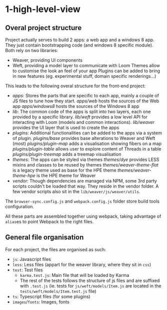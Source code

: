 1-high-level-view
=================

## Overal project structure

Project actually serves to build 2 apps: a web app and a windows 8 app. They just contain bootstrapping code (and windows 8 specific module).
Both rely on two libraries:
 - Weaver, providing UI components
 - Weft, providing a model layer to communicate with Loom
Themes allow to customise the look an feel of your app
Plugins can be added to bring in new features (eg. experimental stuff, domain specific renderings...)

This leads to the following overal structure for the front-end project:

  - *apps*: Stores the parts that are specific to each app, mainly a couple of JS files to tune how they start.
    _apps/web_ hosts the sources of the Web app
    _apps/windows8_ hosts the sources of the Windows 8 app
  - *lib*: The common code of the apps is split into two layers, each one provided by a specific library.
    _lib/weft_ provides a low level API for interacting with Loom (models and common interactions).
    _lib/weaver_ provides the UI layer that is used to create the apps
  - *plugins*: Additional functionalities can be added to the apps via a system of plugin.
    _plugins/base_ provides base alterations to Weaver and Weft (most)
    _plugins/plugin-map_ adds a visualisation showing fibers on a map
    _plugins/plugin-table_ allows user to explore content of Threads in a table
    _plugins/plugin-treemap_ adds a treemap visualisation
  - *themes*: The apps can be styled via themes
    _themes/dye_ provides LESS mixins and classes to be reused by themes
    _themes/weaver-theme-flat_ is a legacy theme used as base for the HPE theme
    _themes/weaver-theme-hpe_ is the HPE theme for Weaver
  - *vendor*: Though dependencies are managed via NPM, some 3rd party scripts couldn't be loaded that way. They reside in the vendor folder. A few vendor scripts also sit in the `lib/weaver/js/weaver/utils`.

The `browser-sync.config.js` and `webpack.config.js` folder store build tools configuration.

All these parts are assembled together using webpack, taking advantage of `alias`es to point Webpack to the right files.

## General file organisation

For each project, the files are organised as such:

 - `js`: Javascript files
 - `less`: Less files (appart for the weaver library, where they sit in `css`)
 - `test`: Test files
   - `karma.test.js`: Main file that will be loaded by Karma
   - The rest of the tests follows the structure of js files and are suffixed with `.test.js` (ie. tests for `js/weft/models/Item.js` are located in the `tests/weft/models/Item.test.js` file)
 - `ts`: Typescript files (for some plugins)
 - `images`/`fonts`: Images, fonts